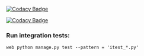 [![Codacy Badge](https://api.codacy.com/project/badge/Grade/74dcf512fcd24bdc971d1d57272c6e5e)](https://www.codacy.com/app/toast38coza/InvoiceGuru?utm_source=github.com&amp;utm_medium=referral&amp;utm_content=AppointmentGuru/InvoiceGuru&amp;utm_campaign=Badge_Grade)

[![Codacy Badge](https://api.codacy.com/project/badge/Coverage/74dcf512fcd24bdc971d1d57272c6e5e)](https://www.codacy.com/app/toast38coza/InvoiceGuru?utm_source=github.com&utm_medium=referral&utm_content=AppointmentGuru/InvoiceGuru&utm_campaign=Badge_Coverage)

### Run integration tests:

```
web python manage.py test --pattern = 'itest_*.py'
```

